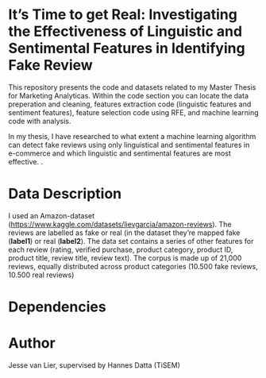 # It’s Time to get Real: Investigating the Effectiveness of Linguistic and Sentimental Features in Identifying Fake Review
This repository presents the code and datasets related to my Master Thesis for Marketing Analyticas. Within the code section you can locate the data preperation and cleaning, features extraction code (linguistic features and sentiment features), feature selection code using RFE, and machine learning code with analysis.

In my thesis, I have researched to what extent a machine learning algorithm can detect fake reviews using only linguistical and sentimental features in e-commerce and which linguistic and sentimental features are most effective. .

# Data Description 
I used an Amazon-dataset (https://www.kaggle.com/datasets/lievgarcia/amazon-reviews). The reviews are labelled as fake or real (in the dataset they’re mapped fake (__label1__) or real (__label2__). The data set contains a series of other features for each review (rating, verified purchase, product category, product ID, product title, review title, review text). The corpus is made up of 21,000 reviews, equally distributed across product categories (10.500 fake reviews, 10.500 real reviews)

# Dependencies

# Author
Jesse van Lier, supervised by Hannes Datta (TiSEM)
